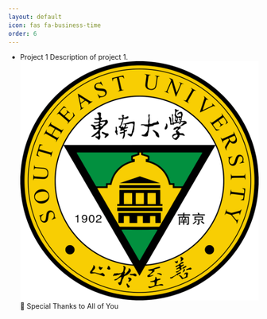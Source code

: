 ```yaml
---
layout: default
icon: fas fa-business-time
order: 6
---
```


- Project 1
  Description of project 1.
  [![Project 1 Image](/images/SEU.png)](/posts/03242024) 🤝 Special Thanks to All of You
